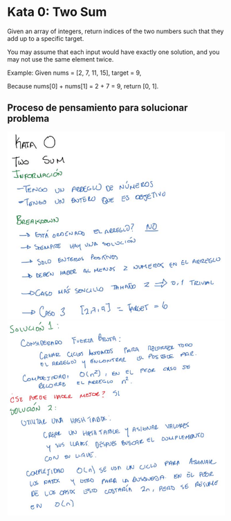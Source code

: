 # Kata 0: Two Sum

Given an array of integers, return indices of the two numbers such that they add up to a specific target.

You may assume that each input would have exactly one solution, and you may not use the same element twice.

Example:
Given nums = [2, 7, 11, 15], target = 9,

Because nums[0] + nums[1] = 2 + 7 = 9,
return [0, 1].

## Proceso de pensamiento para solucionar problema
![alt text](kata0_1.jpg?raw=true "Title")
![alt text](kata0_2.jpg?raw=true "Title")